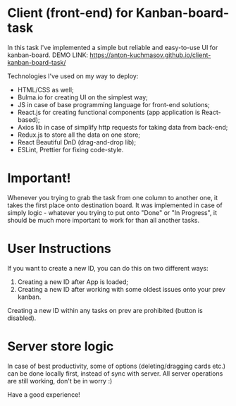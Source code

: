 # Client (front-end) for Kanban-board-task
In this task I've implemented a simple but reliable and easy-to-use UI for kanban-board.
DEMO LINK: https://anton-kuchmasov.github.io/client-kanban-board-task/

Technologies I've used on my way to deploy:
- HTML/CSS as well;
- Bulma.io for creating UI on the simplest way;
- JS in case of base programming language for front-end solutions;
- React.js for creating functional components (app application is React-based);
- Axios lib in case of simplify http requests for taking data from back-end;
- Redux.js to store all the data on one store;
- React Beautiful DnD (drag-and-drop lib);
- ESLint, Prettier for fixing code-style.

# Important!
Whenever you trying to grab the task from one column to another one, it takes the first place onto destination board.
It was implemented in case of simply logic - whatever you trying to put onto "Done" or "In Progress", it should be much more important to work for than all another tasks.

# User Instructions
If you want to create a new ID, you can do this on two different ways:
1. Creating a new ID after App is loaded;
2. Creating a new ID after working with some oldest issues onto your prev kanban.

Creating a new ID within any tasks on prev are prohibited (button is disabled).

# Server store logic
In case of best productivity, some of options (deleting/dragging cards etc.) can be done locally first, instead of sync with server.
All server operations are still working, don't be in worry :)

Have a good experience!